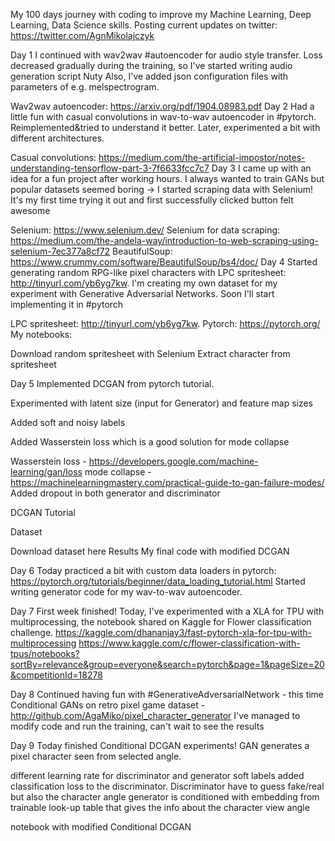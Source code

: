 My 100 days journey with coding to improve my Machine Learning, Deep Learning, Data Science skills. Posting current updates on twitter: https://twitter.com/AgnMikolajczyk

Day 1
I continued with wav2wav #autoencoder for audio style transfer. Loss decreased gradually during the training, so I've started writing audio generation script Nuty Also, I've added json configuration files with parameters of e.g. melspectrogram.



Wav2wav autoencoder: https://arxiv.org/pdf/1904.08983.pdf
Day 2
Had a little fun with casual convolutions in wav-to-wav autoencoder in #pytorch. Reimplemented&tried to understand it better. Later, experimented a bit with different architectures.

Casual convolutions: https://medium.com/the-artificial-impostor/notes-understanding-tensorflow-part-3-7f6633fcc7c7
Day 3
I came up with an idea for a fun project after working hours. I always wanted to train GANs but popular datasets seemed boring -> I started scraping data with Selenium! It's my first time trying it out and first successfully clicked button felt awesome

Selenium: https://www.selenium.dev/
Selenium for data scraping: https://medium.com/the-andela-way/introduction-to-web-scraping-using-selenium-7ec377a8cf72
BeautifulSoup: https://www.crummy.com/software/BeautifulSoup/bs4/doc/
Day 4
Started generating random RPG-like pixel characters with LPC spritesheet: http://tinyurl.com/yb6yg7kw. I'm creating my own dataset for my experiment with Generative Adversarial Networks. Soon I'll start implementing it in #pytorch

LPC spritesheet: http://tinyurl.com/yb6yg7kw.
Pytorch: https://pytorch.org/
My notebooks:

Download random spritesheet with Selenium
Extract character from spritesheet
           

Day 5
Implemented DCGAN from pytorch tutorial.

Experimented with latent size (input for Generator) and feature map sizes

Added soft and noisy labels

Added Wasserstein loss which is a good solution for mode collapse

Wasserstein loss - https://developers.google.com/machine-learning/gan/loss
mode collapse - https://machinelearningmastery.com/practical-guide-to-gan-failure-modes/
Added dropout in both generator and discriminator

DCGAN Tutorial

Dataset


Download dataset here
Results
My final code with modified DCGAN


Day 6
Today practiced a bit with custom data loaders in pytorch: https://pytorch.org/tutorials/beginner/data_loading_tutorial.html Started writing generator code for my wav-to-wav autoencoder.

Day 7
First week finished! Today, I've experimented with a XLA for TPU with multiprocessing, the notebook shared on Kaggle for Flower classification challenge. https://kaggle.com/dhananjay3/fast-pytorch-xla-for-tpu-with-multiprocessing https://www.kaggle.com/c/flower-classification-with-tpus/notebooks?sortBy=relevance&group=everyone&search=pytorch&page=1&pageSize=20&competitionId=18278

Day 8
Continued having fun with #GenerativeAdversarialNetwork - this time Conditional GANs on retro pixel game dataset - http://github.com/AgaMiko/pixel_character_generator I've managed to modify code and run the training, can't wait to see the results

Day 9
Today finished Conditional DCGAN experiments! GAN generates a pixel character seen from selected angle.

different learning rate for discriminator and generator
soft labels
added classification loss to the discriminator. Discriminator have to guess fake/real but also the character angle
generator is conditioned with embedding from trainable look-up table that gives the info about the character view angle


notebook with modified Conditional DCGAN
